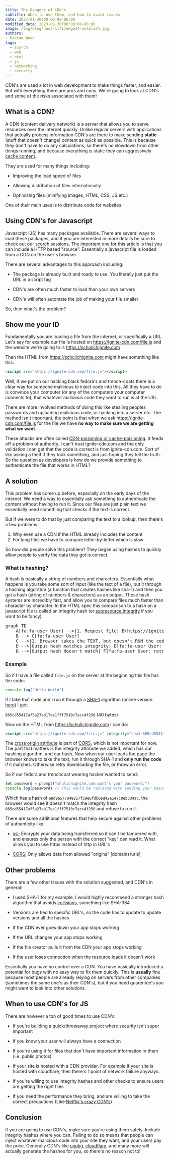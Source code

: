 ```yaml
---
title: The Dangers of CDN's
subtitle: When to use them, and how to avoid issues
date: 2023-01-30T00:00:00-06:00
modified_date: 2023-01-30T00:00:00-06:00
image: /img/blog/nasa-1lfi7wkgwz4-unsplash.jpg
authors: 
- Kieran Wood
tags:
  - scorch
  - web
  - html
  - js
  - networking
  - security
---
```


CDN's are used a lot in web development to make things faster, and easier. But with everything there are pros and cons. We're going to look at CDN's and some of the risks associated with them!

## What is a CDN?

A CDN (content delivery network) is a server that allows you to serve resources over the internet quickly. Unlike regular servers with applications that actually process information CDN's are there to make sending **static** (stuff that doesn't change) content as quick as possible. This is because they don't have to do any calculations, so there's no slowdown from other things running, and because everything is static they can aggressively [cache content](https://aws.amazon.com/caching/).

They are used for many things including:

- Improving the load speed of files

- Allowing distribution of files internationally

- Optimizing files (minifying images, HTML, CSS, JS etc.)

One of their main uses is to distribute code for websites.

## Using CDN's for Javascript

Javascript (JS) has many packages available. There are several ways to load these packages, and if you are interested in more details be sure to check out our [scorch sessions](/scorch). The important one for this article is that you can include a HTTP based "source". Essentially a javascript file is loaded from a CDN on the user's browser. 

There are several advantages to this approach including:

- The package is already built and ready to use. You literally just put the URL in a script tag

- CDN's are often much faster to load than your own servers

- CDN's will often automate the job of making your file smaller

So, then what's the problem?

## Show me your ID

Fundamentally you are loading a file from the internet, or specifically a URL. Let's say for example our file is hosted on https://ignite-cdn.com/file.js and the website we're going to is https://schulichignite.com

Then the HTML from https://schulichignite.com might have something like this:

```html
<script src="https://ignite-cdn.com/file.js"></script>
```

Well, if we put on our hacking black fedora's and trench-coats there is a clear way for someone malicious to inject code into this. All they have to do is convince your computer (or any of the computers your computer connects to), that whatever malicious code they want to run is at the URL. 

There are more involved methods of doing this like stealing peoples passwords and uploading malicious code, or hacking into a server etc. The method isn't important, the point is that when we ask https://ignite-cdn.com/file.js for the file we have **no way to make sure we are getting what we want**.

These attacks are often called [CDN-poisioning or cache-poisioning](https://developers.cloudflare.com/cache/best-practices/avoid-web-poisoning/). It feeds off a problem of authority. I can't trust ignite-cdn.com and the only validation I can get that the code is correct is from ignite-cdn.com. Sort of like asking a theif if they took something, and just hoping they tell the truth. So the question as developers is how do we provide something to authenticate the file that works in HTML?

## A solution

This problem has come up before, especially on the early days of the internet. We need a way to essentially ask something to authenticate the content without having to run it. Since our files are just plain text we essentially need something that checks if the text is correct.

But if we were to do that by just comparing the text to a lookup, then there's a few problems:

1. Why even use a CDN if the HTML already includes the content
2. For long files we have to compare letter-by-letter which is slow

So how did people solve this problem? They began using hashes to quickly allow people to verify the data they got is correct. 

### What is hashing?

A hash is basically a string of numbers and characters. Essentially what happens is you take some sort of input (like the text of a file), put it through a hashing algorithm (a function that creates hashes like sha-1) and then you get a hash (string of numbers & characters) as an output. These hash systems are incredibly fast, and allow you to compare files much faster than character by character. In the HTML spec this comparison to a hash on a javascript file is called an integrity hash (or [subresource Integrity](https://developer.mozilla.org/en-US/docs/Web/Security/Subresource_Integrity) if you want to be fancy).

<pre class="mermaid">
graph TD
    A[fa:fa-user User] -->|1. Request file| B(https://ignite-cdn.com/file.js)
    B --> C[fa:fa-user User]
    C -->|2. Browser takes the TEXT, but doesn't RUN the code| D{hashing algorithm}
    D -->|Output hash matches integrity| E[fa:fa-user User: runs code]
    D -->|Output hash doesn't match| F[fa:fa-user User: retry or throw error]
</pre>

### Example

So if I have a file called `file.js`  on the server at the beginning this file has the code:

```js
console.log("Hello World")
```

If I take that code and I run it through a [SHA-1](https://www.geeksforgeeks.org/sha-1-hash-in-java/) algorithm (online version [here](https://codebeautify.org/sha1-hash-generator)) I get:

`865cd55417af5a27ab17ae1fff7510c7acc4f250` (40 bytes)

Now on the HTML from https://schulichignite.com I can do:

```html
<script src="https://ignite-cdn.com/file.js" integrity="sha1-865cd55417af5a27ab17ae1fff7510c7acc4f250" crossorigin="anonymous"></script>
```

The [cross origin attribute](https://developer.mozilla.org/en-US/docs/Web/HTML/Attributes/crossorigin) is part of [CORS](https://developer.mozilla.org/en-US/docs/Web/HTTP/CORS), which is not important for now. The part that matters is the integrity attribute we added, which has our hashing algorithm, and our hash. Now when our user loads the page the browser knows to take the text, run it through SHA-1 and **only run the code** if it matches. Otherwise retry downloading the file, or throw an error.

So if our fedora and trenchcoat wearing hacker wanted to send:

```js
let password = prompt("shulichignite.com want's your password:")
console.log(password) // This would be replaced with sending your password somewhere else
```

Which has a hash of `e8d9a577049257f59e6fdb0ed42a147c0eb334ac`, the browser would see it doesn't match the integrity hash `865cd55417af5a27ab17ae1fff7510c7acc4f250` and refuse to run it.

There are some additional features that help secure against other problems of authenticity like:

- [ssl](https://www.ssl.com/faqs/faq-what-is-ssl/); Encrypts your data being transferred so it can't be tampered with, and ensures only the person with the correct "key" can read it. What allows you to use https instead of http in URL's

- [CORS](https://developer.mozilla.org/en-US/docs/Web/HTTP/CORS); Only allows data from allowed "origins" [domains/urls]

## Other problems

There are a few other issues with the solution suggested, and CDN's in general:

- I used SHA-1 for my example, I would highly recommend a stronger hash algorithm that avoids [collisions](https://privacycanada.net/hash-functions/hash-collision-attack/), something like SHA-384

- Versions are tied to specific URL's, so the code has to update to update versions and all the hashes

- If the CDN ever goes down your app stops working

- If the URL changes your app stops working

- If the file creator pulls it from the CDN your app stops working

- If the user loses connection when the resource loads it doesn't work

Essentially you have no control over a CDN. You have basically introduced a potential for bugs with no easy way to fix them quickly. This is **usually** fine because most people are already relying on servers from other companies (sometimes the same one's as their CDN's), but if you need guarentee's you might want to look into other solutions.

## When to use CDN's for JS

There are however a ton of good times to use CDN's:

- If you're building a quick/throwaway project where security isn't super important

- If you know your user will always have a connection

- If you're using it for files that don't have important information in them (i.e. public photos)

- If your site is hosted with a CDN provider. For example if your site is hosted with cloudflare, then there's 1 point of network failure anyways.

- If you're willing to use integrity hashes and other checks to ensure users are getting the right files

- If you need the performance they bring, and are willing to take the correct precautions (Like [Netflix's crazy CDN's](https://www.theverge.com/22787426/netflix-cdn-open-connect))

## Conclusion

If you are going to use CDN's, make sure you're using them safely. Include integrity hashes where you can. Failing to do so means that people can inject whatever malicious code into your site they want, and your users pay the price. Generally CDN's like [unpkg](https://unpkg.com/), [cloudflare](https://cdnjs.cloudflare.com/), and many more will actually generate the hashes for you, so there's no reason not to!

